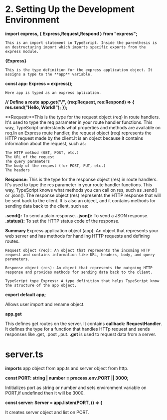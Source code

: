 # 2. Setting Up the Development Environment

**import express, { Express,Request,Respond } from "express";**

    This is an import statement in TypeScript. Inside the parenthesis is an destructuring import which imports specific exports from the express module.

**{Express}**

    This is the type definition for the express application object. It assigns a type to the **app** variable.

**const app: Express = express();**

    Here app is typed as an express aplication.

**// Define a route**
**app.get("/", (req:Request, res:Respond) => {**
    **res.send("Hello, World!");**
**});**

**Request:**This is the type for the request object (req) in route handlers. It's used to type the req parameter in your route handler functions. This way, TypeScript understands what properties and methods are available on req.In an Express route handler, the request object (req) represents the HTTP request made by the client.It is an object because it contains information about the request, such as:

    The HTTP method (GET, POST, etc.)
    The URL of the request
    The query parameters
    The body of the request (for POST, PUT, etc.)
    The headers

**Response:** This is the type for the response object (res) in route handlers. It's used to type the res parameter in your route handler functions. This way, TypeScript knows what methods you can call on res, such as .send() or .json(). The response object (res) represents the HTTP response that will be sent back to the client. It is also an object, and it contains methods for sending data back to the client, such as:

**.send():** To send a plain response.
**.json():** To send a JSON response.
**.status():** To set the HTTP status code of the response.

**Summary** 
    Express application object (app): An object that represents your web server and has methods for handling HTTP requests and defining routes.

    Request object (req): An object that represents the incoming HTTP request and contains information like URL, headers, body, and query parameters.

    Response object (res): An object that represents the outgoing HTTP response and provides methods for sending data back to the client.

    TypeScript type Express: A type definition that helps TypeScript know the structure of the app object.

**export default app;**

Allows user import and rename object.

**app.get**

This defines get routes on the server. It contains **callback: RequestHandler**. It defines the type for a function that handles  HTTp request and sends responses like .get, .post ,.put. **.get** is used to request data from a server.

# server.ts

**imports** 
app object from app.ts and server object from http.

**const PORT: string | number = process.env.PORT || 3000;**

Intitializes port as string or number and sets environment variable on PORT,if undefined then it will be 3000.

**const server: Server = app.listen(PORT, () => {**

It creates server object and list on PORT.




